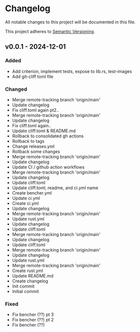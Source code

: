 # Changelog

All notable changes to this project will be documented in this file.

This project adheres to [Semantic Versioning](https://semver.org/spec/v2.0.0.html).

## v0.0.1 - 2024-12-01


### Added

- Add criterion, implement tests, expose to lib.rs, test-images
- Add git-cliff toml file

### Changed

- Merge remote-tracking branch 'origin/main'
- Update changelog
- Fix cliff.toml again pt2..
- Merge remote-tracking branch 'origin/main'
- Update changelog
- Fix cliff.toml again..
- Update cliff.toml & README.md
- Rollback to consolidated gh actions
- Rollback to tags
- Change releases.yml
- Rollback some changes
- Merge remote-tracking branch 'origin/main'
- Update changelog
- Update CI / github action workflows
- Merge remote-tracking branch 'origin/main'
- Update changelog
- Update cliff.toml
- Update cliff.toml, readme, and ci.yml name
- Create bencher.yml
- Update ci.yml
- Create ci.yml
- Update changelog
- Merge remote-tracking branch 'origin/main'
- Update rust.yml
- Update changelog
- Update cliff.toml
- Merge remote-tracking branch 'origin/main'
- Update changelog
- Update cliff.toml
- Merge remote-tracking branch 'origin/main'
- Update changelog
- Update rust.yml
- Merge remote-tracking branch 'origin/main'
- Create rust.yml
- Update README.md
- Create changelog
- Init commit
- Initial commit

### Fixed

- Fix bencher (??) pt 3
- Fix bencher (??) pt 2
- Fix bencher (??)


